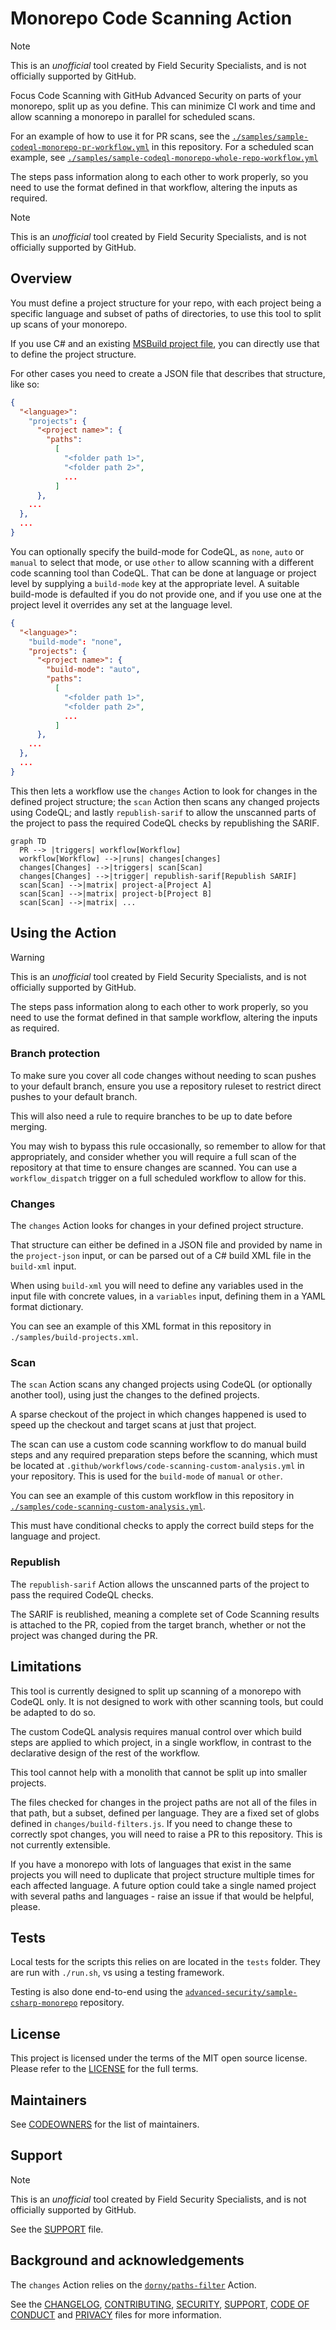 # Monorepo Code Scanning Action

> [!NOTE]
> This is an _unofficial_ tool created by Field Security Specialists, and is not officially supported by GitHub.

Focus Code Scanning with GitHub Advanced Security on parts of your monorepo, split up as you define. This can minimize CI work and time and allow scanning a monorepo in parallel for scheduled scans.

For an example of how to use it for PR scans, see the [`./samples/sample-codeql-monorepo-pr-workflow.yml`](./samples/sample-codeql-monorepo-pr-workflow.yml) in this repository. For a scheduled scan example, see [`./samples/sample-codeql-monorepo-whole-repo-workflow.yml`](./samples/sample-codeql-monorepo-whole-repo-workflow.yml)

The steps pass information along to each other to work properly, so you need to use the format defined in that workflow, altering the inputs as required.

> [!NOTE]
> This is an _unofficial_ tool created by Field Security Specialists, and is not officially supported by GitHub.

## Overview

You must define a project structure for your repo, with each project being a specific language and subset of paths of directories, to use this tool to split up scans of your monorepo.

If you use C# and an existing [MSBuild project file](https://learn.microsoft.com/en-us/visualstudio/msbuild/walkthrough-creating-an-msbuild-project-file-from-scratch?view=vs-2022), you can directly use that to define the project structure.

For other cases you need to create a JSON file that describes that structure, like so:

```json
{
  "<language>":
    "projects": {
      "<project name>": {
        "paths":
          [
            "<folder path 1>",
            "<folder path 2>",
            ...
          ]
      },
    ...
  },
  ...
}
```

You can optionally specify the build-mode for CodeQL, as `none`, `auto` or `manual` to select that mode, or use `other` to allow scanning with a different code scanning tool than CodeQL. That can be done at language or project level by supplying a `build-mode` key at the appropriate level. A suitable build-mode is defaulted if you do not provide one, and if you use one at the project level it overrides any set at the language level.

```json
{
  "<language>":
    "build-mode": "none",
    "projects": {
      "<project name>": {
        "build-mode": "auto",
        "paths":
          [
            "<folder path 1>",
            "<folder path 2>",
            ...
          ]
      },
    ...
  },
  ...
}
```

This then lets a workflow use the `changes` Action to look for changes in the defined project structure; the `scan` Action then scans any changed projects using CodeQL; and lastly `republish-sarif` to allow the unscanned parts of the project to pass the required CodeQL checks by republishing the SARIF.

```mermaid
graph TD
  PR --> |triggers| workflow[Workflow]
  workflow[Workflow] -->|runs| changes[changes]
  changes[Changes] -->|triggers| scan[Scan]
  changes[Changes] -->|trigger| republish-sarif[Republish SARIF]
  scan[Scan] -->|matrix| project-a[Project A]
  scan[Scan] -->|matrix| project-b[Project B]
  scan[Scan] -->|matrix| ...
```

## Using the Action

> [!WARNING]
> This is an _unofficial_ tool created by Field Security Specialists, and is not officially supported by GitHub.

The steps pass information along to each other to work properly, so you need to use the format defined in that sample workflow, altering the inputs as required.

### Branch protection

To make sure you cover all code changes without needing to scan pushes to your default branch, ensure you use a repository ruleset to restrict direct pushes to your default branch.

This will also need a rule to require branches to be up to date before merging.

You may wish to bypass this rule occasionally, so remember to allow for that appropriately, and consider whether you will require a full scan of the repository at that time to ensure changes are scanned. You can use a `workflow_dispatch` trigger on a full scheduled workflow to allow for this.

### Changes

The `changes` Action looks for changes in your defined project structure.

That structure can either be defined in a JSON file and provided by name in the `project-json` input, or can be parsed out of a C# build XML file in the `build-xml` input.

When using `build-xml` you will need to define any variables used in the input file with concrete values, in a `variables` input, defining them in a YAML format dictionary.

You can see an example of this XML format in this repository in `./samples/build-projects.xml`.

### Scan

The `scan` Action scans any changed projects using CodeQL (or optionally another tool), using just the changes to the defined projects.

A sparse checkout of the project in which changes happened is used to speed up the checkout and target scans at just that project.

The scan can use a custom code scanning workflow to do manual build steps and any required preparation steps before the scanning, which must be located at `.github/workflows/code-scanning-custom-analysis.yml` in your repository. This is used for the `build-mode` of `manual` or `other`.

You can see an example of this custom workflow in this repository in [`./samples/code-scanning-custom-analysis.yml`](./samples/code-scanning-custom-analysis.yml).

This must have conditional checks to apply the correct build steps for the language and project.

### Republish

The  `republish-sarif` Action allows the unscanned parts of the project to pass the required CodeQL checks.

The SARIF is reublished, meaning a complete set of Code Scanning results is attached to the PR, copied from the target branch, whether or not the project was changed during the PR.

## Limitations

This tool is currently designed to split up scanning of a monorepo with CodeQL only. It is not designed to work with other scanning tools, but could be adapted to do so.

The custom CodeQL analysis requires manual control over which build steps are applied to which project, in a single workflow, in contrast to the declarative design of the rest of the workflow.

This tool cannot help with a monolith that cannot be split up into smaller projects.

The files checked for changes in the project paths are not all of the files in that path, but a subset, defined per language. They are a fixed set of globs defined in `changes/build-filters.js`. If you need to change these to correctly spot changes, you will need to raise a PR to this repository. This is not currently extensible.

If you have a monorepo with lots of languages that exist in the same projects you will need to duplicate that project structure multiple times for each affected language. A future option could take a single named project with several paths and languages - raise an issue if that would be helpful, please.

## Tests

Local tests for the scripts this relies on are located in the `tests` folder. They are run with `./run.sh`, vs using a testing framework.

Testing is also done end-to-end using the [`advanced-security/sample-csharp-monorepo`](https://github.com/advanced-security/sample-csharp-monorepo/) repository.

## License

This project is licensed under the terms of the MIT open source license. Please refer to the [LICENSE](LICENSE) for the full terms.

## Maintainers

See [CODEOWNERS](CODEOWNERS) for the list of maintainers.

## Support

> [!NOTE]
> This is an _unofficial_ tool created by Field Security Specialists, and is not officially supported by GitHub.

See the [SUPPORT](SUPPORT.md) file.

## Background and acknowledgements

The `changes` Action relies on the [`dorny/paths-filter`](https://github.com/dorny/paths-filter/) Action.

See the [CHANGELOG](CHANGELOG.md), [CONTRIBUTING](CONTRIBUTING.md), [SECURITY](SECURITY.md), [SUPPORT](SUPPORT.md), [CODE OF CONDUCT](CODE_OF_CONDUCT.md) and [PRIVACY](PRIVACY.md) files for more information.
